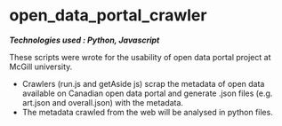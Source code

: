 # open_data_portal_crawler
***Technologies used : Python, Javascript***

These scripts were wrote for the usability of open data portal project at McGill university.
- Crawlers (run.js and getAside js) scrap the metadata of open data available on Canadian open data portal and generate .json files (e.g. art.json and overall.json) with the metadata.
- The metadata crawled from the web will be analysed in python files. 
